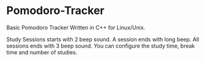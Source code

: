 # Pomodoro-Tracker
Basic Pomodoro Tracker Written in C++ for Linux/Unix.

Study Sessions starts with 2 beep sound. A session ends with long beep. All sessions ends with 3 beep sound. 
You can configure the study time, break time and number of studies.
